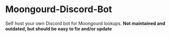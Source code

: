# Moongourd-Discord-Bot
Self host your own Discord bot for Moongourd lookups.
**Not maintained and outdated, but should be easy to fix and/or update**
